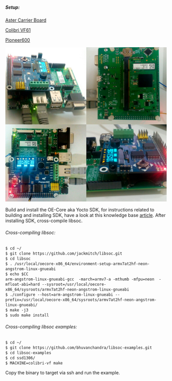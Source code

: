 ##### Setup:

[Aster Carrier Board](https://www.toradex.com/products/carrier-boards/aster-carrier-board)

[Colibri VF61](https://www.toradex.com/computer-on-modules/colibri-arm-family/nxp-freescale-vybrid-vf6xx)

[Pioneer600](http://www.waveshare.com/wiki/Pioneer600)

<img src="https://github.com/bhuvanchandra/images-repo/blob/master/images-aster-pioneer600/aster-pioneer600.jpg" width="640" height="480">

Build and install the OE-Core aka Yocto SDK, for instructions related to
building and installing SDK, have a look at this knowledge base [article](http://developer.toradex.com/knowledge-base/linux-sdks).
After installing SDK, cross-compile libsoc.

###### Cross-compiling libsoc:
```
$ cd ~/
$ git clone https://github.com/jackmitch/libsoc.git
$ cd libsoc
$ . /usr/local/oecore-x86_64/environment-setup-armv7at2hf-neon-angstrom-linux-gnueabi
$ echo $CC
arm-angstrom-linux-gnueabi-gcc  -march=armv7-a -mthumb -mfpu=neon  -mfloat-abi=hard --sysroot=/usr/local/oecore-x86_64/sysroots/armv7at2hf-neon-angstrom-linux-gnueabi
$ ./configure --host=arm-angstrom-linux-gnueabi --prefix=/usr/local/oecore-x86_64/sysroots/armv7at2hf-neon-angstrom-linux-gnueabi/
$ make -j3
$ sudo make install
```
###### Cross-compiling libsoc examples:
```
$ cd ~/
$ git clone https://github.com/bhuvanchandra/libsoc-examples.git
$ cd libsoc-examples
$ cd ssd1306/
$ MACHINE=colibri-vf make
```
Copy the binary to target via ssh and run the example.
